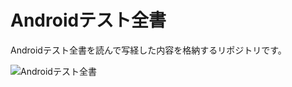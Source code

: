# Androidテスト全書

Androidテスト全書を読んで写経した内容を格納するリポジトリです。

![Androidテスト全書](https://s3-ap-northeast-1.amazonaws.com/peaks-images/android_testing_book_cover_wide_alpha.png)